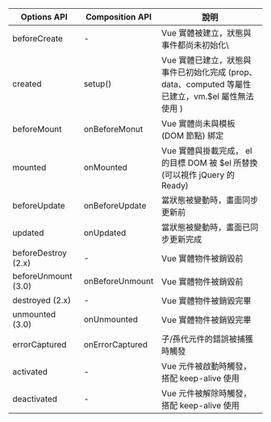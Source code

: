 Options API|Composition API|說明
|---|---|---|
|beforeCreate|-|Vue 實體被建立，狀態與事件都尚未初始化\
|created|setup()|Vue 實體已建立，狀態與事件已初始化完成 (prop、data、computed 等屬性已建立，vm.$el 屬性無法使用 )
|beforeMount|onBeforeMonut|Vue 實體尚未與模板 (DOM 節點) 綁定
|mounted|onMounted|Vue 實體與掛載完成， el 的目標 DOM 被 $el 所替換 (可以視作 jQuery 的 Ready)
|beforeUpdate|onBeforeUpdate|當狀態被變動時，畫面同步更新前
|updated|onUpdated|當狀態被變動時，畫面已同步更新完成
|beforeDestroy (2.x)|-|Vue 實體物件被銷毀前
|beforeUnmount (3.0)|onBeforeUnmount|Vue 實體物件被銷毀前
|destroyed (2.x)|-|Vue 實體物件被銷毀完畢
|unmounted (3.0)|onUnmounted|Vue 實體物件被銷毀完畢
|errorCaptured|onErrorCaptured|子/孫代元件的錯誤被捕獲時觸發
|activated|-|Vue 元件被啟動時觸發，搭配 keep-alive 使用
|deactivated|-|	Vue 元件被解除時觸發，搭配 keep-alive 使用